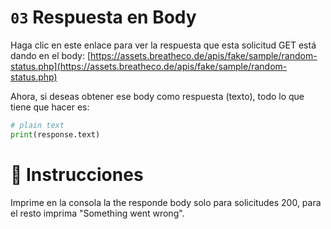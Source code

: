 # `03` Respuesta en Body

Haga clic en este enlace para ver la respuesta que esta solicitud GET está dando en el body:
[https://assets.breatheco.de/apis/fake/sample/random-status.php](https://assets.breatheco.de/apis/fake/sample/random-status.php)

Ahora, si deseas obtener ese body como respuesta (texto), todo lo que tiene que hacer es:
```py
# plain text
print(response.text) 
```

# 📝 Instrucciones

Imprime en la consola la the responde body solo para solicitudes 200, para el resto imprima "Something went wrong".